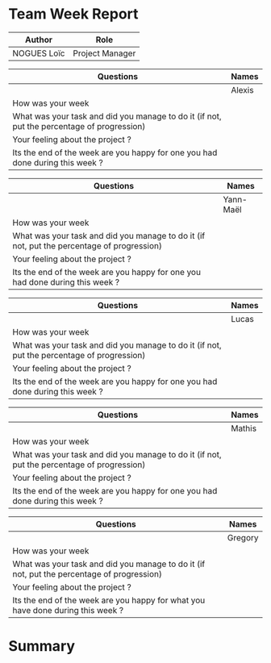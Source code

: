 # Team Week Report

|Author|Role|
|------|----|
|NOGUES Loïc|Project Manager|

| Questions                                                                                  | Names  |
| ------------------------------------------------------------------------------------------ | ------ |
|                                                                                            | Alexis |
| How was your week                                                                          |        |
| What was your task and did you manage to do it (if not, put the percentage of progression) |        |
| Your feeling about the project ?                                                           |        |
| Its the end of the week are you happy for one you had done during this week ?              |        |




| Questions                                                                                  | Names     |
| ------------------------------------------------------------------------------------------ | --------- |
|                                                                                            | Yann-Maël |
| How was your week                                                                          |           |
| What was your task and did you manage to do it (if not, put the percentage of progression) |           |
| Your feeling about the project ?                                                           |           |
| Its the end of the week are you happy for one you had done during this week ?              |           |


| Questions                                                                                  | Names |
| ------------------------------------------------------------------------------------------ | ----- |
|                                                                                            | Lucas |
| How was your week                                                                          |       |
| What was your task and did you manage to do it (if not, put the percentage of progression) |       |
| Your feeling about the project ?                                                           |       |
| Its the end of the week are you happy for one you had done during this week ?              |       |

| Questions                                                                                  | Names  |
| ------------------------------------------------------------------------------------------ | ------ |
|                                                                                            | Mathis |
| How was your week                                                                          |        |
| What was your task and did you manage to do it (if not, put the percentage of progression) |        |
| Your feeling about the project ?                                                           |        |
| Its the end of the week are you happy for one you had done during this week ?              |

| Questions                                                                                  | Names   |
| ------------------------------------------------------------------------------------------ | ------- |
|                                                                                            | Gregory |
| How was your week                                                                          |       |
| What was your task and did you manage to do it (if not, put the percentage of progression) |         |
| Your feeling about the project ?                                                           |        |
| Its the end of the week are you happy for what you have done during this week ?              |       |  

# Summary